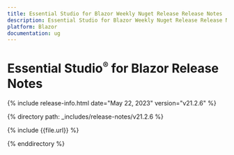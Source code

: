 ```yaml
---
title: Essential Studio for Blazor Weekly Nuget Release Release Notes  
description: Essential Studio for Blazor Weekly Nuget Release Release Notes 
platform: Blazor
documentation: ug
---
```


# Essential Studio<sup style="font-size:70%">&reg;</sup> for  Blazor  Release Notes  

{% include release-info.html date="May 22, 2023"   version="v21.2.6" %} 

{% directory path: _includes/release-notes/v21.2.6 %}

{% include {{file.url}} %}

{% enddirectory %}

